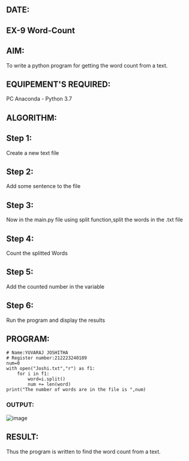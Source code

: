 ## DATE:
## EX-9 Word-Count
## AIM:
To write a python program for getting the word count from a text.
## EQUIPEMENT'S REQUIRED: 
PC
Anaconda - Python 3.7
## ALGORITHM: 
## Step 1:
Create a new text file

## Step 2:
Add some sentence to the file

## Step 3:
Now in the main.py file using split function,split the words in the .txt file

## Step 4:
Count the splitted Words

## Step 5:
Add the counted number in the variable

## Step 6:
Run the program and display the results
## PROGRAM:
```
# Name:YUVARAJ JOSHITHA
# Register number:212223240189
num=0
with open("Joshi.txt","r") as f1:
    for i in f1:
        word=i.split()
        num += len(word)
print("The number of words are in the file is ",num)
```

### OUTPUT:
![image](https://github.com/user-attachments/assets/8d7ad247-a682-465c-970c-5a24ee047a8c)




## RESULT:
Thus the program is written to find the word count from a text.
